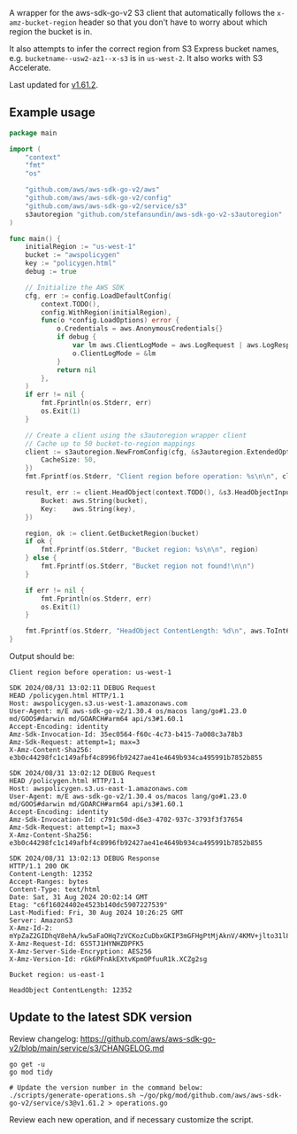A wrapper for the aws-sdk-go-v2 S3 client that automatically follows the `x-amz-bucket-region` header so that you don't have to worry about which region the bucket is in.

It also attempts to infer the correct region from S3 Express bucket names, e.g. `bucketname--usw2-az1--x-s3` is in `us-west-2`. It also works with S3 Accelerate.

Last updated for [v1.61.2](https://pkg.go.dev/mod/github.com/aws/aws-sdk-go-v2/service/s3@v1.61.2).

## Example usage

```go
package main

import (
	"context"
	"fmt"
	"os"

	"github.com/aws/aws-sdk-go-v2/aws"
	"github.com/aws/aws-sdk-go-v2/config"
	"github.com/aws/aws-sdk-go-v2/service/s3"
	s3autoregion "github.com/stefansundin/aws-sdk-go-v2-s3autoregion"
)

func main() {
	initialRegion := "us-west-1"
	bucket := "awspolicygen"
	key := "policygen.html"
	debug := true

	// Initialize the AWS SDK
	cfg, err := config.LoadDefaultConfig(
		context.TODO(),
		config.WithRegion(initialRegion),
		func(o *config.LoadOptions) error {
			o.Credentials = aws.AnonymousCredentials{}
			if debug {
				var lm aws.ClientLogMode = aws.LogRequest | aws.LogResponse
				o.ClientLogMode = &lm
			}
			return nil
		},
	)
	if err != nil {
		fmt.Fprintln(os.Stderr, err)
		os.Exit(1)
	}

	// Create a client using the s3autoregion wrapper client
	// Cache up to 50 bucket-to-region mappings
	client := s3autoregion.NewFromConfig(cfg, &s3autoregion.ExtendedOptions{
		CacheSize: 50,
	})
	fmt.Fprintf(os.Stderr, "Client region before operation: %s\n\n", client.Options().Region)

	result, err := client.HeadObject(context.TODO(), &s3.HeadObjectInput{
		Bucket: aws.String(bucket),
		Key:    aws.String(key),
	})

	region, ok := client.GetBucketRegion(bucket)
	if ok {
		fmt.Fprintf(os.Stderr, "Bucket region: %s\n\n", region)
	} else {
		fmt.Fprintf(os.Stderr, "Bucket region not found!\n\n")
	}

	if err != nil {
		fmt.Fprintln(os.Stderr, err)
		os.Exit(1)
	}

	fmt.Fprintf(os.Stderr, "HeadObject ContentLength: %d\n", aws.ToInt64(result.ContentLength))
}
```

Output should be:

```
Client region before operation: us-west-1

SDK 2024/08/31 13:02:11 DEBUG Request
HEAD /policygen.html HTTP/1.1
Host: awspolicygen.s3.us-west-1.amazonaws.com
User-Agent: m/E aws-sdk-go-v2/1.30.4 os/macos lang/go#1.23.0 md/GOOS#darwin md/GOARCH#arm64 api/s3#1.60.1
Accept-Encoding: identity
Amz-Sdk-Invocation-Id: 35ec0564-f60c-4c73-b415-7a008c3a78b3
Amz-Sdk-Request: attempt=1; max=3
X-Amz-Content-Sha256: e3b0c44298fc1c149afbf4c8996fb92427ae41e4649b934ca495991b7852b855

SDK 2024/08/31 13:02:12 DEBUG Request
HEAD /policygen.html HTTP/1.1
Host: awspolicygen.s3.us-east-1.amazonaws.com
User-Agent: m/E aws-sdk-go-v2/1.30.4 os/macos lang/go#1.23.0 md/GOOS#darwin md/GOARCH#arm64 api/s3#1.60.1
Accept-Encoding: identity
Amz-Sdk-Invocation-Id: c791c50d-d6e3-4702-937c-3793f3f37654
Amz-Sdk-Request: attempt=1; max=3
X-Amz-Content-Sha256: e3b0c44298fc1c149afbf4c8996fb92427ae41e4649b934ca495991b7852b855

SDK 2024/08/31 13:02:13 DEBUG Response
HTTP/1.1 200 OK
Content-Length: 12352
Accept-Ranges: bytes
Content-Type: text/html
Date: Sat, 31 Aug 2024 20:02:14 GMT
Etag: "c6f16024402e4523b140dc5907227539"
Last-Modified: Fri, 30 Aug 2024 10:26:25 GMT
Server: AmazonS3
X-Amz-Id-2: mYpZaZ2GIDhqV8ehA/kw5aFaOHq7zVCKozCuDbxGKIP3mGFHgPtMjAknV/4KMV+jlto31l8pE1k=
X-Amz-Request-Id: 6S5TJ1HYNHZDPFK5
X-Amz-Server-Side-Encryption: AES256
X-Amz-Version-Id: rGk6PFnAkEXtvKpm0PfuuR1k.XCZg2sg

Bucket region: us-east-1

HeadObject ContentLength: 12352
```

## Update to the latest SDK version

Review changelog: https://github.com/aws/aws-sdk-go-v2/blob/main/service/s3/CHANGELOG.md

```shell
go get -u
go mod tidy

# Update the version number in the command below:
./scripts/generate-operations.sh ~/go/pkg/mod/github.com/aws/aws-sdk-go-v2/service/s3@v1.61.2 > operations.go
```

Review each new operation, and if necessary customize the script.
